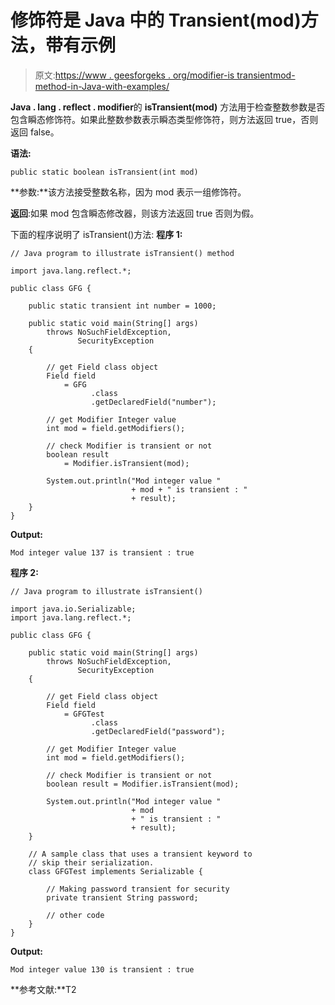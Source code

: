 # 修饰符是 Java 中的 Transient(mod)方法，带有示例

> 原文:[https://www . geesforgeks . org/modifier-is transientmod-method-in-Java-with-examples/](https://www.geeksforgeeks.org/modifier-istransientmod-method-in-java-with-examples/)

**Java . lang . reflect . modifier**的 **isTransient(mod)** 方法用于检查整数参数是否包含瞬态修饰符。如果此整数参数表示瞬态类型修饰符，则方法返回 true，否则返回 false。

**语法:**

```
public static boolean isTransient(int mod)

```

**参数:**该方法接受整数名称，因为 mod 表示一组修饰符。

**返回**:如果 mod 包含瞬态修改器，则该方法返回 true 否则为假。

下面的程序说明了 isTransient()方法:
**程序 1:**

```
// Java program to illustrate isTransient() method

import java.lang.reflect.*;

public class GFG {

    public static transient int number = 1000;

    public static void main(String[] args)
        throws NoSuchFieldException,
               SecurityException
    {

        // get Field class object
        Field field
            = GFG
                  .class
                  .getDeclaredField("number");

        // get Modifier Integer value
        int mod = field.getModifiers();

        // check Modifier is transient or not
        boolean result
            = Modifier.isTransient(mod);

        System.out.println("Mod integer value "
                           + mod + " is transient : "
                           + result);
    }
}
```

**Output:**

```
Mod integer value 137 is transient : true

```

**程序 2:**

```
// Java program to illustrate isTransient()

import java.io.Serializable;
import java.lang.reflect.*;

public class GFG {

    public static void main(String[] args)
        throws NoSuchFieldException,
               SecurityException
    {

        // get Field class object
        Field field
            = GFGTest
                  .class
                  .getDeclaredField("password");

        // get Modifier Integer value
        int mod = field.getModifiers();

        // check Modifier is transient or not
        boolean result = Modifier.isTransient(mod);

        System.out.println("Mod integer value "
                           + mod
                           + " is transient : "
                           + result);
    }

    // A sample class that uses a transient keyword to
    // skip their serialization.
    class GFGTest implements Serializable {

        // Making password transient for security
        private transient String password;

        // other code
    }
}
```

**Output:**

```
Mod integer value 130 is transient : true

```

**参考文献:**T2